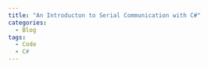 ```yaml
---
title: "An Introducton to Serial Communication with C#"
categories:
  - Blog
tags: 
  - Code
  - C#
---
```

